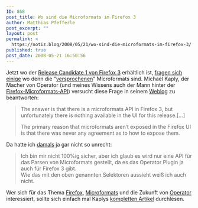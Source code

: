 ```yaml
---
ID: 868
post_title: Wo sind die Microformats im Firefox 3
author: Matthias Pfefferle
post_excerpt: ""
layout: post
permalink: >
  https://notiz.blog/2008/05/21/wo-sind-die-microformats-im-firefox-3/
published: true
post_date: 2008-05-21 16:50:56
---
```

<!-- wp:paragraph -->
<p>Jetzt wo der <a href="http://webstandard.kulando.de/post/2008/05/18/ersten_release_candidate_von_firefox_3_downloaden">Release Candidate 1 von Firefox 3</a> erhältlich ist, <a href="https://notiz.blog/2007/10/26/microformats-verarbeitung-in-firefox-3/#comment-6865">fragen sich einige</a> wo denn die "<a href="https://notiz.blog/2007/10/26/microformats-verarbeitung-in-firefox-3/">versprochenen</a>" Microformats sind. Michael Kaply, der Macher von Operator (und meines Wissens auch der Mann hinter der <a href="http://developer.mozilla.org/en/docs/Category:Microformats">Firefox-Microformats-API</a>) versucht diese Frage in seinem <a href="http://www.kaply.com/weblog/2008/05/20/where-are-the-microformat-in-firefox-3/">Weblog</a> zu beantworten:</p>
<!-- /wp:paragraph -->

<!-- wp:quote -->
<blockquote class="wp-block-quote">
	<p>The answer is that there is a microformats API in Firefox 3, but unfortunately there is nothing available in the UI for this release.[...]</p>
	<p>The primary reason that microformats aren’t exposed in the Firefox UI is that there was never any agreement as to how to expose them.</p>
</blockquote>
<!-- /wp:quote -->

<!-- wp:paragraph -->
<p>Da hatte ich <a href="https://notiz.blog/2007/10/26/microformats-verarbeitung-in-firefox-3/#comment-6866">damals</a> ja gar nicht so unrecht:</p>
<!-- /wp:paragraph -->

<!-- wp:quote -->
<blockquote class="wp-block-quote">
	<p>Ich bin mir nicht 100%ig sicher, aber ich glaub es wird nur eine API für das Parsen von Microformats gestellt, da es das Operator Plugin ja auch für Firefox 3 gibt.<br/> Wie das mit den oben genannten Selektoren aussieht weiß ich auch nicht.</p>
</blockquote>
<!-- /wp:quote -->

<!-- wp:paragraph -->
<p>Wer sich für das Thema <a href="http://www.mozilla.org/products/firefox/">Firefox</a>, <a href="http://microformats.org">Microformats</a> und die Zukunft von <a href="http://www.kaply.com/weblog/operator/">Operator</a> interessiert, sollte sich einfach mal Kaplys <a href="http://www.kaply.com/weblog/2008/05/20/where-are-the-microformat-in-firefox-3/">kompletten Artikel</a> durchlesen.</p>
<!-- /wp:paragraph -->